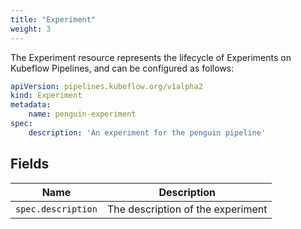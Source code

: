 ```yaml
---
title: "Experiment"
weight: 3
---
```


The Experiment resource represents the lifecycle of Experiments on Kubeflow Pipelines,
and can be configured as follows:

```yaml
apiVersion: pipelines.kubeflow.org/v1alpha2
kind: Experiment
metadata:
    name: penguin-experiment
spec:
    description: 'An experiment for the penguin pipeline'
```

## Fields

| Name | Description |
| --- | --- |
| `spec.description` | The description of the experiment |
